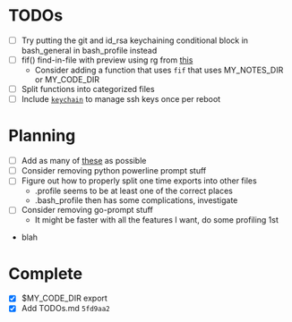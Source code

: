 TODOs
=====

- [ ] Try putting the git and id_rsa keychaining conditional block in bash_general in bash_profile instead
- [ ] fif() find-in-file with preview using rg from [this](http://bit.ly/2L7PIhi)
    - Consider adding a function that uses `fif` that uses MY_NOTES_DIR or MY_CODE_DIR
- [ ] Split functions into categorized files
- [ ] Include [`keychain`](https://www.funtoo.org/Keychain) to manage ssh keys once per reboot

Planning
========

- [ ] Add as many of [these](http://bit.ly/2L7PIhi) as possible
- [ ] Consider removing python powerline prompt stuff
- [ ] Figure out how to properly split one time exports into other files
    - .profile seems to be at least one of the correct places
    - .bash_profile then has some complications, investigate
- [ ] Consider removing go-prompt stuff
    - It might be faster with all the features I want, do some profiling 1st
- blah


Complete
========

- [x] $MY_CODE_DIR export
- [x] Add TODOs.md `5fd9aa2`
